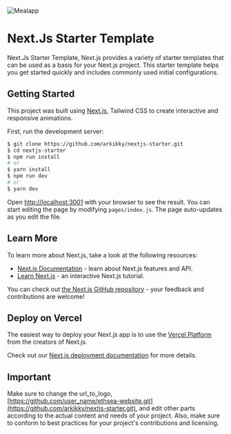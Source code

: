 ![Mealapp](https://fybcklahukimaqfaepry.supabase.co/storage/v1/object/public/Thumbnails/mealapp/mealappShareLink.jpg)

# Next.Js Starter Template

Next.Js Starter Template, Next.js provides a variety of starter templates that can be used as a basis for your Next.js project. This starter template helps you get started quickly and includes commonly used initial configurations.

## Getting Started
This project was built using [Next.js](https://nextjs.org/), Tailwind CSS to create interactive and responsive animations.

First, run the development server:
```bash
$ git clone https://github.com/arkikky/nextjs-starter.git
$ cd nextjs-starter
$ npm run install
# or
$ yarn install
$ npm run dev
# or
$ yarn dev
```

Open [http://localhost:3001](http://localhost:3001) with your browser to see the result.
You can start editing the page by modifying `pages/index.js`. The page auto-updates as you edit the file.

## Learn More

To learn more about Next.js, take a look at the following resources:

- [Next.js Documentation](https://nextjs.org/docs) - learn about Next.js features and API.
- [Learn Next.js](https://nextjs.org/learn) - an interactive Next.js tutorial.

You can check out [the Next.js GitHub repository](https://github.com/vercel/next.js/) - your feedback and contributions are welcome!

## Deploy on Vercel

The easiest way to deploy your Next.js app is to use the [Vercel Platform](https://vercel.com/new?utm_medium=default-template&filter=next.js&utm_source=create-next-app&utm_campaign=create-next-app-readme) from the creators of Next.js.

Check out our [Next.js deployment documentation](https://nextjs.org/docs/deployment) for more details.

## Important
Make sure to change the url_to_logo, [https://github.com/user_name/ethsea-website.git](https://github.com/arkikky/nextjs-starter.git), and edit other parts according to the actual content and needs of your project. Also, make sure to conform to best practices for your project's contributions and licensing.
